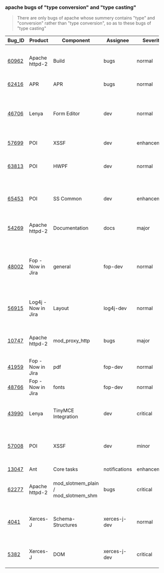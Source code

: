 ### apache bugs of "type conversion" and "type casting"
> There are only bugs of apache whose summery contains "type" and "conversion" rather than "type conversion", so as to these bugs of "type casting"

|Bug_ID|Product|Component|Assignee|Severity|Status|Resolution|Summary|Changed|
|----|----|----|----|----|----|----|----|----|
|[60962](https://bz.apache.org/bugzilla/show_bug.cgi?id=60962)	|Apache httpd-2	|Build	|bugs	|normal	|NEW	 |---	|httpd-2.4.25: build fails against openssl-1.1 that lacks deprecated features	|2019/7/17 15:48|
|[62416](https://bz.apache.org/bugzilla/show_bug.cgi?id=62416)|APR	|APR	|bugs	|normal	|NEW	 |---	|CMake build problem	|2022/7/28 14:17|
|[46706](https://bz.apache.org/bugzilla/show_bug.cgi?id=46706)	|Lenya	|Form Editor	|dev	|normal	|NEW	 |---	|Hexadecimal and decimal represenations of characters are converted to the utf-8 character by the oneform editor.	|2009/2/16 13:12|
|[57699](https://bz.apache.org/bugzilla/show_bug.cgi?id=57699)	|POI	|XSSF	|dev	|enhancement	|NEW	 |---	|Support Strict OOXML files	|2022/8/3 8:13|
|[63813](https://bz.apache.org/bugzilla/show_bug.cgi?id=63813)	|POI	|HWPF	|dev	|normal	|NEW	 |---	|Special character (greater than equal) converts to '(' text in word documents	|2019/10/10 17:30|
|[65453](https://bz.apache.org/bugzilla/show_bug.cgi?id=65453)	|POI	|SS Common	|dev	|enhancement	|NEW	 |---	|[PATCH] Add support for java boxed tyes Number & Boolean in setCellValue	|2021/10/9 16:26|
|[54269](https://bz.apache.org/bugzilla/show_bug.cgi?id=54269)	|Apache httpd-2	|Documentation	|docs	|major	|NEW	 |---	|mod_proxy_html documentation misses several things	|2012/12/15 23:21|
|[48002](https://bz.apache.org/bugzilla/show_bug.cgi?id=48002)	|Fop - Now in Jira	|general	|fop-dev	|normal	|NEW	 |---	|[PATCH] AFP plot values are incorrectly calculated in page overlays when renderer-resolution setting not 240dpi	|2020/2/9 20:20|
|[56915](https://bz.apache.org/bugzilla/show_bug.cgi?id=56915)	|Log4j - Now in Jira	|Layout	|log4j-dev	|normal	|NEW	 |---	|PatternLayout - %c in ConversionPattern is not returning what is expected.	|2014/9/4 22:59|
|[10747](https://bz.apache.org/bugzilla/show_bug.cgi?id=10747)	|Apache httpd-2	|mod_proxy_http	|bugs	|major	|NEW	 |---	|ftp SIZE command and 'smart' ftp servers results in wrong Content-Length value	|2011/3/27 18:00|
|[41959](https://bz.apache.org/bugzilla/show_bug.cgi?id=41959)	|Fop - Now in Jira	|pdf	|fop-dev	|normal	|NEW	 |---	|External links are broken if pdf is encryped	|2012/11/26 22:16|
|[48766](https://bz.apache.org/bugzilla/show_bug.cgi?id=48766)	|Fop - Now in Jira	|fonts	|fop-dev	|normal	|NEW	 |---	|Support for Font Kerning is Broken	|2012/4/7 1:52|
|[43990](https://bz.apache.org/bugzilla/show_bug.cgi?id=43990)	|Lenya	|TinyMCE Integration	|dev	|critical	|REOPENED	 |---	|TinyMCE editor doesn't convert images to lenya-document:{uuid} syntax	|2009/7/15 13:56|
|[57008](https://bz.apache.org/bugzilla/show_bug.cgi?id=57008)	|POI	|XSSF	|dev	|minor	|REOPENED	 |---	|Wrting _x0427_ to a string cell changes the string to some strange UTF-8 character	|2020/12/15 8:26|
|[13047](https://bz.apache.org/bugzilla/show_bug.cgi?id=13047)|Ant	|Core tasks	|notifications	|enhancement	|NEEDINFO	 |---	|Support for <property environment> and <exec> on OS/400	|2008/2/22 12:18|
|[62277](https://bz.apache.org/bugzilla/show_bug.cgi?id=62277)	|Apache httpd-2	|mod_slotmem_plain / mod_slotmem_shm	|bugs	|critical	|NEW	 |---	|mod_slotmem_shm is causing error in apache2.4.33 loading	|2019/6/27 17:00|
|[4041](https://bz.apache.org/bugzilla/show_bug.cgi?id=4041)	|Xerces-J	|Schema-Structures	|xerces-j-dev	|normal	|NEW	 |---	|Null Pointer Exception at schema validating with complex substitution Groups	|2005/3/20 17:06|
|[5382](https://bz.apache.org/bugzilla/show_bug.cgi?id=5382)	|Xerces-J	|DOM	|xerces-j-dev	|critical	|NEW	 |---	|Limitation of the number of namespace declarations	|2004/11/16 19:05|
